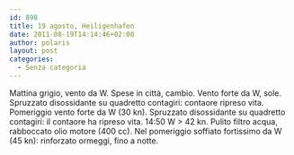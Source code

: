 ```yaml
---
id: 898
title: 19 agosto, Heiligenhafen
date: 2011-08-19T14:14:46+02:00
author: polaris
layout: post
categories:
  - Senza categoria
---
```

Mattina grigio, vento da W. Spese in città, cambio. Vento forte da W, sole. Spruzzato disossidante su quadretto contagiri: contaore ripreso vita. Pomeriggio vento forte da W (30 kn). Spruzzato disossidante su quadretto contagiri: il contaore ha ripreso vita. 14:50 W > 42 kn. Pulito filtro acqua, rabboccato olio motore (400 cc). Nel pomeriggio soffiato fortissimo da W (45 kn): rinforzato ormeggi, fino a notte.